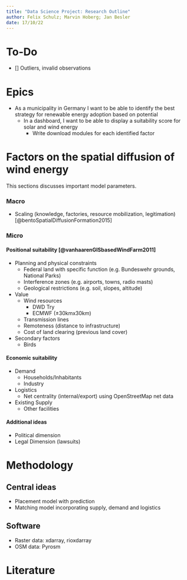 ```yaml
---
title: "Data Science Project: Research Outline"
author: Felix Schulz; Marvin Hoberg; Jan Besler
date: 17/10/22
---
```


# To-Do
- [] Outliers, invalid observations

# Epics
- As a municipality in Germany I want to be able to identify the best strategy for renewable energy adoption based on potential
  - In a dashboard, I want to be able to display a suitability score for solar and wind energy
    - Write download modules for each identified factor

# Factors on the spatial diffusion of wind energy

This sections discusses important model parameters.

### Macro
- Scaling (knowledge, factories, resource mobilization, legitimation) [@bentoSpatialDiffusionFormation2015]

### Micro
#### Positional suitability [@vanhaarenGISbasedWindFarm2011]
- Planning and physical constraints
  - Federal land with specific function (e.g. Bundeswehr grounds, National Parks)
  - Interference zones (e.g. airports, towns, radio masts)
  - Geological restrictions (e.g. soil, slopes, altitude)
- Value
  - Wind resources
    - DWD Try
    - ECMWF (±30kmx30km)
  - Transmission lines
  - Remoteness (distance to infrastructure)
  - Cost of land clearing (previous land cover)
- Secondary factors
  - Birds

#### Economic suitability
- Demand
  - Households/Inhabitants
  - Industry
- Logistics
  - Net centrality (internal/export) using OpenStreetMap net data
- Existing Supply
  - Other facilities

#### Additional ideas
- Political dimension
- Legal Dimension (lawsuits)

# Methodology

## Central ideas
- Placement model with prediction
- Matching model incorporating supply, demand and logistics

## Software
- Raster data: xdarray, rioxdarray
- OSM data: Pyrosm

# Literature